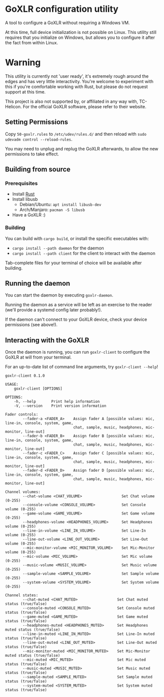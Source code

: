 # GoXLR configuration utility
A tool to configure a GoXLR without requiring a Windows VM.

At this time, full device initialization is not possible on Linux. This utility still requires that you initialize on Windows, but allows you to configure it after the fact from within Linux.

# Warning
This utility is currently not 'user ready', it's extremely rough around the edges and has very little interactivity. You're welcome to experiment with this if you're comfortable working with Rust, but please do not request support at this time.

This project is also not supported by, or affiliated in any way with, TC-Helicon. For the official GoXLR software, please refer to their website. 

## Setting Permissions
Copy `50-goxlr.rules` to `/etc/udev/rules.d/` and then reload with `sudo udevadm control --reload-rules`.

You may need to unplug and replug the GoXLR afterwards, to allow the new permissions to take effect.

## Building from source
### Prerequisites
- Install [Rust](https://rustup.rs/)
- Install libusb
  - Debian/Ubuntu: `apt install libusb-dev`
  - Arch/Manjaro: `pacman -S libusb`
- Have a GoXLR :)

### Building
You can build with `cargo build`, or install the specific executables with:
- `cargo install --path daemon` for the daemon
- `cargo install --path client` for the client to interact with the daemon

Tab-complete files for your terminal of choice will be available after building.

## Running the daemon
You can start the daemon by executing `goxlr-daemon`.

Running the daemon as a service will be left as an exercise to the reader (we'll provide a systemd config later probably!).

If the daemon can't connect to your GoXLR device, check your device permissions (see above!).

## Interacting with the GoXLR
Once the daemon is running, you can run `goxlr-client` to configure the GoXLR at will from your terminal.

For an up-to-date list of command line arguments, try `goxlr-client --help`!

```
goxlr-client 0.1.0

USAGE:
    goxlr-client [OPTIONS]

OPTIONS:
    -h, --help       Print help information
    -V, --version    Print version information

Fader controls:
        --fader-a <FADER_A>    Assign fader A [possible values: mic, line-in, console, system, game,
                               chat, sample, music, headphones, mic-monitor, line-out]
        --fader-b <FADER_B>    Assign fader B [possible values: mic, line-in, console, system, game,
                               chat, sample, music, headphones, mic-monitor, line-out]
        --fader-c <FADER_C>    Assign fader C [possible values: mic, line-in, console, system, game,
                               chat, sample, music, headphones, mic-monitor, line-out]
        --fader-d <FADER_D>    Assign fader D [possible values: mic, line-in, console, system, game,
                               chat, sample, music, headphones, mic-monitor, line-out]

Channel volumes:
        --chat-volume <CHAT_VOLUME>                  Set Chat volume (0-255)
        --console-volume <CONSOLE_VOLUME>            Set Console volume (0-255)
        --game-volume <GAME_VOLUME>                  Set Game volume (0-255)
        --headphones-volume <HEADPHONES_VOLUME>      Set Headphones volume (0-255)
        --line-in-volume <LINE_IN_VOLUME>            Set Line-In volume (0-255)
        --line-out-volume <LINE_OUT_VOLUME>          Set Line-Out volume (0-255)
        --mic-monitor-volume <MIC_MONITOR_VOLUME>    Set Mic-Monitor volume (0-255)
        --mic-volume <MIC_VOLUME>                    Set Mic volume (0-255)
        --music-volume <MUSIC_VOLUME>                Set Music volume (0-255)
        --sample-volume <SAMPLE_VOLUME>              Set Sample volume (0-255)
        --system-volume <SYSTEM_VOLUME>              Set System volume (0-255)

Channel states:
        --chat-muted <CHAT_MUTED>                  Set Chat muted status (true/false)
        --console-muted <CONSOLE_MUTED>            Set Console muted status (true/false)
        --game-muted <GAME_MUTED>                  Set Game muted status (true/false)
        --headphones-muted <HEADPHONES_MUTED>      Set Headphones muted status (true/false)
        --line-in-muted <LINE_IN_MUTED>            Set Line-In muted status (true/false)
        --line-out-muted <LINE_OUT_MUTED>          Set Line-Out muted status (true/false)
        --mic-monitor-muted <MIC_MONITOR_MUTED>    Set Mic-Monitor muted status (true/false)
        --mic-muted <MIC_MUTED>                    Set Mic muted status (true/false)
        --music-muted <MUSIC_MUTED>                Set Music muted status (true/false)
        --sample-muted <SAMPLE_MUTED>              Set Sample muted status (true/false)
        --system-muted <SYSTEM_MUTED>              Set System muted status (true/false)
```
